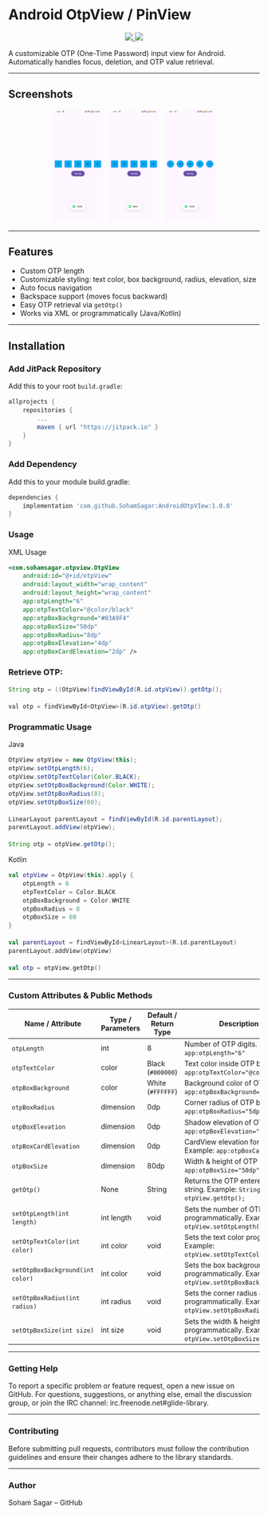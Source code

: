 # Android OtpView / PinView

<p align="center">
  <a href="https://jitpack.io/#SohamSagar/AndroidOtpVIew"> 
    <img src="https://jitpack.io/v/SohamSagar/AndroidOtpVIew.svg" />
  </a>
  <a href="https://opensource.org/licenses/MIT">
    <img src="https://img.shields.io/badge/License-MIT-blue.svg"/>
  </a>
</p>

A customizable OTP (One-Time Password) input view for Android. Automatically handles focus, deletion, and OTP value retrieval.

---

## Screenshots

<p align="center">
  <img src="https://github.com/SohamSagar/AndroidOtpVIew/blob/master/screenshots/Screenshot_1.png" height="20%" width="20%"/> &nbsp;
  <img src="https://github.com/SohamSagar/AndroidOtpVIew/blob/master/screenshots/Screenshot_2.png" height="20%" width="20%"/> &nbsp;
  <img src="https://github.com/SohamSagar/AndroidOtpVIew/blob/master/screenshots/Screenshot_3.png" height="20%" width="20%"/>
</p>

---

## Features

- Custom OTP length  
- Customizable styling: text color, box background, radius, elevation, size  
- Auto focus navigation  
- Backspace support (moves focus backward)  
- Easy OTP retrieval via `getOtp()`  
- Works via XML or programmatically (Java/Kotlin)

---

## Installation

### Add JitPack Repository

Add this to your root `build.gradle`:

```gradle
allprojects {
    repositories {
        ...
        maven { url "https://jitpack.io" }
    }
}
```

### Add Dependency

Add this to your module build.gradle:

```gradle
dependencies {
    implementation 'com.github.SohamSagar:AndroidOtpVIew:1.0.0'
}
```

### Usage
XML Usage
```xml
<com.sohamsagar.otpview.OtpView
    android:id="@+id/otpView"
    android:layout_width="wrap_content"
    android:layout_height="wrap_content"
    app:otpLength="6"
    app:otpTextColor="@color/black"
    app:otpBoxBackground="#03A9F4"
    app:otpBoxSize="50dp"
    app:otpBoxRadius="8dp"
    app:otpBoxElevation="4dp"
    app:otpBoxCardElevation="2dp" />
```

### Retrieve OTP:

```java
String otp = ((OtpView)findViewById(R.id.otpView)).getOtp();

val otp = findViewById<OtpView>(R.id.otpView).getOtp()
```

### Programmatic Usage
Java
```Java
OtpView otpView = new OtpView(this);
otpView.setOtpLength(6);
otpView.setOtpTextColor(Color.BLACK);
otpView.setOtpBoxBackground(Color.WHITE);
otpView.setOtpBoxRadius(8);
otpView.setOtpBoxSize(60);

LinearLayout parentLayout = findViewById(R.id.parentLayout);
parentLayout.addView(otpView);

String otp = otpView.getOtp();
```
Kotlin
```Kotlin
val otpView = OtpView(this).apply {
    otpLength = 6
    otpTextColor = Color.BLACK
    otpBoxBackground = Color.WHITE
    otpBoxRadius = 8
    otpBoxSize = 60
}

val parentLayout = findViewById<LinearLayout>(R.id.parentLayout)
parentLayout.addView(otpView)

val otp = otpView.getOtp()
```
---

### Custom Attributes & Public Methods
| Name / Attribute                 | Type / Parameters | Default / Return Type | Description & Example                                                                                |
| -------------------------------- | ----------------- | --------------------- | ---------------------------------------------------------------------------------------------------- |
| `otpLength`                      | int               | 8                     | Number of OTP digits. Example: `app:otpLength="6"`                                                   |
| `otpTextColor`                   | color             | Black (`#000000`)     | Text color inside OTP boxes. Example: `app:otpTextColor="@color/black"`                              |
| `otpBoxBackground`               | color             | White (`#FFFFFF`)     | Background color of OTP boxes. Example: `app:otpBoxBackground="#03A9F4"`                             |
| `otpBoxRadius`                   | dimension         | 0dp                   | Corner radius of OTP boxes. Example: `app:otpBoxRadius="5dp"`                                        |
| `otpBoxElevation`                | dimension         | 0dp                   | Shadow elevation of OTP boxes. Example: `app:otpBoxElevation="4dp"`                                  |
| `otpBoxCardElevation`            | dimension         | 0dp                   | CardView elevation for OTP box container. Example: `app:otpBoxCardElevation="2dp"`                   |
| `otpBoxSize`                     | dimension         | 80dp                  | Width & height of OTP boxes. Example: `app:otpBoxSize="50dp"`                                        |
| `getOtp()`                       | None              | String                | Returns the OTP entered by the user as a string. Example: `String otp = otpView.getOtp();`           |
| `setOtpLength(int length)`       | int length        | void                  | Sets the number of OTP digits programmatically. Example: `otpView.setOtpLength(6);`                  |
| `setOtpTextColor(int color)`     | int color         | void                  | Sets the text color programmatically. Example: `otpView.setOtpTextColor(Color.RED);`                 |
| `setOtpBoxBackground(int color)` | int color         | void                  | Sets the box background color programmatically. Example: `otpView.setOtpBoxBackground(Color.WHITE);` |
| `setOtpBoxRadius(int radius)`    | int radius        | void                  | Sets the corner radius of boxes programmatically. Example: `otpView.setOtpBoxRadius(8);`             |
| `setOtpBoxSize(int size)`        | int size          | void                  | Sets the width & height of boxes programmatically. Example: `otpView.setOtpBoxSize(60);`             |

---

### Getting Help

To report a specific problem or feature request, open a new issue on GitHub. For questions, suggestions, or anything else, email the discussion group, or join the IRC channel: irc.freenode.net#glide-library.

---

### Contributing

Before submitting pull requests, contributors must follow the contribution guidelines and ensure their changes adhere to the library standards.

---

### Author

Soham Sagar – GitHub

